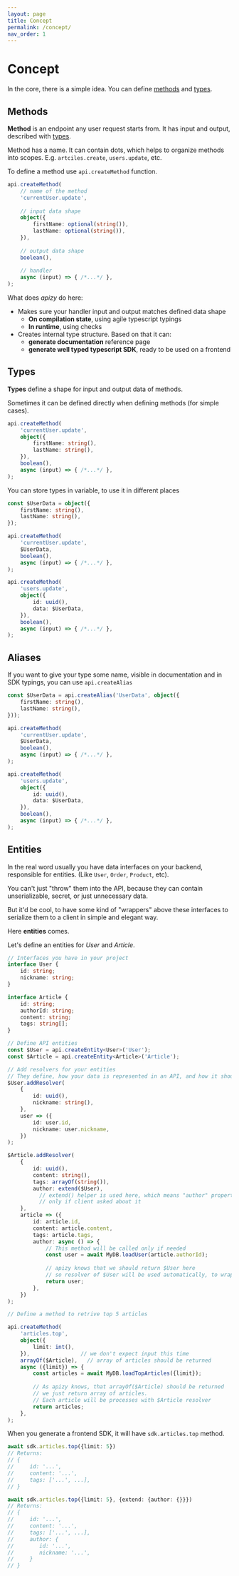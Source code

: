 ```yaml
---
layout: page
title: Concept
permalink: /concept/
nav_order: 1
---
```


# Concept

In the core, there is a simple idea. You can define [methods](#methods) and [types](#type).

## Methods

**Method** is an endpoint any user request starts from.
It has input and output, described with [types](#types).

Method has a name. It can contain dots, which helps to organize methods into scopes. E.g. `artciles.create`, `users.update`, etc.

To define a method use `api.createMethod` function.

```ts
api.createMethod(
    // name of the method
    'currentUser.update',
    
    // input data shape
    object({ 
        firstName: optional(string()),
        lastName: optional(string()),
    }),
    
    // output data shape
    boolean(),
    
    // handler
    async (input) => { /*...*/ },
);
```

What does _apizy_ do here:

- Makes sure your handler input and output matches defined data shape
  - **On compilation state**, using agile typescript typings
  - **In runtime**, using checks
- Creates internal type structure. Based on that it can:
  - **generate documentation** reference page
  - **generate well typed typescript SDK**, ready to be used on a frontend

## Types

**Types** define a shape for input and output data of methods.

Sometimes it can be defined directly when defining methods (for simple cases).

```ts
api.createMethod(
    'currentUser.update',
    object({
        firstName: string(),
        lastName: string(),
    }),
    boolean(),
    async (input) => { /*...*/ },
);
```

You can store types in variable, to use it in different places

```ts
const $UserData = object({
    firstName: string(),
    lastName: string(),
});

api.createMethod(
    'currentUser.update',
    $UserData,
    boolean(),
    async (input) => { /*...*/ },
);

api.createMethod(
    'users.update',
    object({
        id: uuid(),
        data: $UserData,
    }),
    boolean(),
    async (input) => { /*...*/ },
);
```

## Aliases

If you want to give your type some name, visible in documentation and in SDK typings, you can use `api.createAlias`

```ts
const $UserData = api.createAlias('UserData', object({
    firstName: string(),
    lastName: string(),
}));

api.createMethod(
    'currentUser.update',
    $UserData,
    boolean(),
    async (input) => { /*...*/ },
);

api.createMethod(
    'users.update',
    object({
        id: uuid(),
        data: $UserData,
    }),
    boolean(),
    async (input) => { /*...*/ },
);
```

## Entities

In the real word usually you have data interfaces on your backend, responsible for entities.
(Like `User`, `Order`, `Product`, etc).

You can't just "throw" them into the API, because they can contain unserializable, secret, or just unnecessary data.

But it'd be cool, to have some kind of "wrappers" above these interfaces to serialize them to a client in simple and elegant way.

Here **entities** comes.

Let's define an entities for _User_ and _Article_.

```ts
// Interfaces you have in your project
interface User {
    id: string;
    nickname: string;
}

interface Article {
    id: string;
    authorId: string;
    content: string;
    tags: string[];
}

// Define API entities
const $User = api.createEntity<User>('User'); 
const $Article = api.createEntity<Article>('Article');

// Add resolvers for your entities
// They define, how your data is represented in an API, and how it should be serialized
$User.addResolver(
    {
        id: uuid(),
        nickname: string(),
    },
    user => ({
        id: user.id,
        nickname: user.nickname,
    })
);

$Article.addResolver(
    {
        id: uuid(),
        content: string(),
        tags: arrayOf(string()),
        author: extend($User),
          // extend() helper is used here, which means "author" property will not be included by default
          // only if client asked about it
    },
    article => ({
        id: article.id,
        content: article.content,
        tags: article.tags,
        author: async () => {
            // This method will be called only if needed
            const user = await MyDB.loadUser(article.authorId);
            
            // apizy knows that we should return $User here
            // so resolver of $User will be used automatically, to wrap this object
            return user;
        },
    })
);

// Define a method to retrive top 5 articles

api.createMethod(
    'articles.top',
    object({
        limit: int(),
    }),                // we don't expect input this time
    arrayOf($Article),   // array of articles should be returned
    async ({limit}) => {
        const articles = await MyDB.loadTopArticles({limit});
        
        // As apizy knows, that arrayOf($Article) should be returned
        // we just return array of articles.
        // Each article will be processes with $Article resolver
        return articles;
    }, 
);
```

When you generate a frontend SDK, it will have `sdk.articles.top` method.

```ts
await sdk.articles.top({limit: 5})
// Returns:
// {
//     id: '...',
//     content: '...',
//     tags: ['...', ...],
// }

await sdk.articles.top({limit: 5}, {extend: {author: {}}})
// Returns:
// {
//     id: '...',
//     content: '...',
//     tags: ['...', ...],
//     author: {
//        id: '...',
//        nickname: '...',
//     }
// }
```
